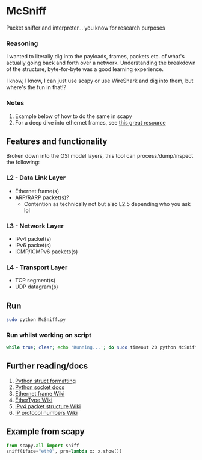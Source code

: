 # McSniff
Packet sniffer and interpreter... you know for research purposes

### Reasoning
I wanted to literally dig into the payloads, frames, packets etc. of what's actually going back and forth over a network. Understanding the breakdown of the structure, byte-for-byte was a good learning experience. 

I know, I know, I can just use scapy or use WireShark and dig into them, but where's the fun in that!?

### Notes 
1. Example below of how to do the same in scapy
2. For a deep dive into ethernet frames, see [this great resource](https://www.freecodecamp.org/news/the-complete-guide-to-the-ethernet-protocol/)

## Features and functionality
Broken down into the OSI model layers, this tool can process/dump/inspect the following:
### L2 - Data Link Layer
* Ethernet frame(s)
* ARP/RARP packet(s)?
  * Contention as technically not but also L2.5 depending who you ask lol

### L3 - Network Layer
* IPv4 packet(s)
* IPv6 packet(s)
* ICMP/ICMPv6 packets(s)

### L4 - Transport Layer
* TCP segment(s)
* UDP datagram(s)

## Run
```bash
sudo python McSniff.py
```

### Run whilst working on script
```bash
while true; clear; echo 'Running...'; do sudo timeout 20 python McSniff.py; echo 'Sleeping...'; sleep 5; done
```

## Further reading/docs
1. [Python struct formatting](https://docs.python.org/3/library/struct.html#format-characters)
2. [Python socket docs](https://docs.python.org/3/library/socket.html)
3. [Ethernet frame Wiki](https://en.wikipedia.org/wiki/Ethernet_frame)
4. [EtherType Wiki](https://en.wikipedia.org/wiki/EtherType)
5. [IPv4 packet structure Wiki](https://en.wikipedia.org/wiki/IPv4#Packet_structure)
6. [IP protocol numbers Wiki](https://en.wikipedia.org/wiki/List_of_IP_protocol_numbers)


## Example from scapy
```python
from scapy.all import sniff
sniff(iface="eth0", prn=lambda x: x.show())
```